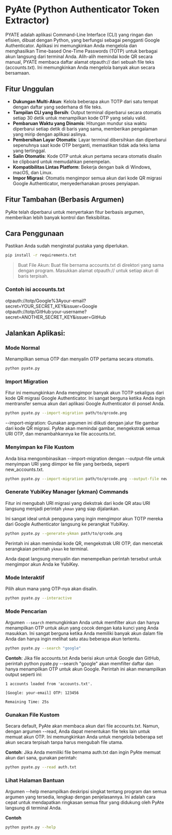 # PyAte (Python Authenticator Token Extractor)

PYATE adalah aplikasi Command-Line Interface (CLI) yang ringan dan efisien, dibuat dengan Python, yang berfungsi sebagai pengganti Google Authenticator. Aplikasi ini memungkinkan Anda mengelola dan menghasilkan Time-based One-Time Passwords (TOTP) untuk berbagai akun langsung dari terminal Anda.
Alih-alih memindai kode QR secara manual, PYATE membaca daftar alamat otpauth:// dari sebuah file teks (accounts.txt). 
Ini memungkinkan Anda mengelola banyak akun secara bersamaan.

## Fitur Unggulan
* **Dukungan Multi-Akun**: Kelola beberapa akun TOTP dari satu tempat dengan daftar yang sederhana di file teks.
* **Tampilan CLI yang Bersih**: Output terminal diperbarui secara otomatis setiap 30 detik untuk menampilkan kode OTP yang selalu valid.
* **Pembaruan Waktu yang Dinamis**: Hitungan mundur sisa waktu diperbarui setiap detik di baris yang sama, memberikan pengalaman yang mirip dengan aplikasi aslinya.
* **Pembersihan Layar Otomatis**: Layar terminal dibersihkan dan diperbarui sepenuhnya saat kode OTP berganti, memastikan tidak ada teks lama yang tertinggal.
* **Salin Otomatis**: Kode OTP untuk akun pertama secara otomatis disalin ke clipboard untuk memudahkan penempelan.
* **Kompatibilitas Lintas Platform**: Bekerja dengan baik di Windows, macOS, dan Linux.
* **Impor Migrasi**: Otomatis mengimpor semua akun dari kode QR migrasi Google Authenticator, menyederhanakan proses penyiapan.

## Fitur Tambahan (Berbasis Argumen)
PyAte telah diperbarui untuk menyertakan fitur berbasis argumen, memberikan lebih banyak kontrol dan fleksibilitas.

## Cara Penggunaan
Pastikan Anda sudah menginstal pustaka yang diperlukan.

```bash
pip install -r requirements.txt
```

> Buat File Akun: Buat file bernama accounts.txt di direktori yang sama dengan program. Masukkan alamat otpauth:// untuk setiap akun di baris terpisah.

### Contoh isi accounts.txt
otpauth://totp/Google%3Ayour-email?secret=YOUR_SECRET_KEY&issuer=Google
<br>otpauth://totp/GitHub:your-username?secret=ANOTHER_SECRET_KEY&issuer=GitHub

## Jalankan Aplikasi:

### Mode Normal
Menampilkan semua OTP dan menyalin OTP pertama secara otomatis.

```bash
python pyate.py
```

### Import Migration
Fitur ini memungkinkan Anda mengimpor banyak akun TOTP sekaligus dari kode QR migrasi Google Authenticator. Ini sangat berguna ketika Anda ingin mentransfer semua akun dari aplikasi Google Authenticator di ponsel Anda.

```bash
python pyate.py --import-migration path/to/qrcode.png
```
--import-migration: Gunakan argumen ini diikuti dengan jalur file gambar dari kode QR migrasi. PyAte akan memindai gambar, mengekstrak semua URI OTP, dan menambahkannya ke file accounts.txt.

### Menyimpan ke File Kustom
Anda bisa mengombinasikan --import-migration dengan --output-file untuk menyimpan URI yang diimpor ke file yang berbeda, seperti new_accounts.txt.

```bash
python pyate.py --import-migration path/to/qrcode.png --output-file new_accounts.txt
```

### Generate YubiKey Manager (ykman) Commands

Fitur ini mengubah URI migrasi yang diekstrak dari kode QR atau URI langsung menjadi perintah `ykman` yang siap dijalankan. 

Ini sangat ideal untuk pengguna yang ingin mengimpor akun TOTP mereka dari Google Authenticator langsung ke perangkat YubiKey.

```bash
python pyate.py --generate-ykman path/to/qrcode.png
```
Perintah ini akan memindai kode QR, mengekstrak URI OTP, dan mencetak serangkaian perintah `ykman` ke terminal. 

Anda dapat langsung menyalin dan menempelkan perintah tersebut untuk mengimpor akun Anda ke YubiKey.

### Mode Interaktif
Pilih akun mana yang OTP-nya akan disalin.

```bash
python pyate.py --interactive
```

### Mode Pencarian
Argumen `--search` memungkinkan Anda untuk memfilter akun dan hanya menampilkan OTP untuk akun yang cocok dengan kata kunci yang Anda masukkan. Ini sangat berguna ketika Anda memiliki banyak akun dalam file Anda dan hanya ingin melihat satu atau beberapa akun tertentu.

```bash
python pyate.py --search "google"
```

**Contoh**: Jika file accounts.txt Anda berisi akun untuk Google dan GitHub, perintah python pyate.py --search "google" akan memfilter daftar dan hanya menampilkan OTP untuk akun Google. Perintah ini akan menampilkan output seperti ini:

```
1 accounts loaded from 'accounts.txt'.

[Google: your-email] OTP: 123456

Remaining Time: 25s
```

### Gunakan File Kustom
Secara default, PyAte akan membaca akun dari file accounts.txt. Namun, dengan argumen --read, Anda dapat menentukan file teks lain untuk memuat akun OTP. Ini memungkinkan Anda untuk mengelola beberapa set akun secara terpisah tanpa harus mengubah file utama.

**Contoh**: Jika Anda memiliki file bernama auth.txt dan ingin PyAte memuat akun dari sana, gunakan perintah:

```bash
python pyate.py --read auth.txt
```

### Lihat Halaman Bantuan
Argumen --help menampilkan deskripsi singkat tentang program dan semua argumen yang tersedia, lengkap dengan penjelasannya. Ini adalah cara cepat untuk mendapatkan ringkasan semua fitur yang didukung oleh PyAte langsung di terminal Anda.

**Contoh**
```bash
python pyate.py --help
```
